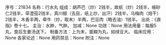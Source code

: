 序号：21834
名称：行水丸
组成：胡芦巴（炒）2钱半，故纸（炒）2钱半，缩砂仁2钱半，荜澄茄2钱半，真川椒（去目，纸上炒，出汗）2钱半，乌梅肉（焙干）2钱半，木香半两，牵牛（炒，取末）半两，巴豆肉（略去油）1钱半。
出处：《直指》卷十七。
主治：水肿，气肿。
加减：None
功效：None
用法用量：每服5丸，食后生姜汤送下。
制备方法：上为末，面糊为丸，如绿豆大。
临床应用：None
各家论述：None
用药禁忌：None
附注：None
